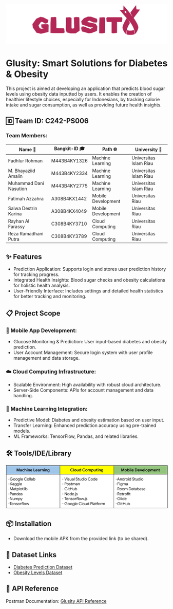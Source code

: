 ![](images/glusity.png)
# Glusity: Smart Solutions for Diabetes & Obesity 
This project is aimed at developing an application that predicts blood sugar levels using obesity data inputted by users. It enables the creation of healthier lifestyle choices, especially for Indonesians, by tracking calorie intake and sugar consumption, as well as providing future health insights.

## 🆔 Team ID: C242-PS006  
### **Team Members:**  
| Name 👤                     | Bangkit-ID 🎓 | Path 🌐           | University 🏫            |
| --------------------------- | ------------- | ----------------- | ------------------------ |
| Fadhlur Rohman              | M443B4KY1326  | Machine Learning  | Universitas Islam Riau   |
| M. Bhayaziid Amalin         | M443B4KY2334  | Machine Learning  | Universitas Islam Riau   |
| Muhammad Dani Nasution      | M443B4KY2775  | Machine Learning  | Universitas Islam Riau   |
| Fatimah Azzahra             | A308B4KX1442  | Mobile Development| Universitas Riau         |
| Salwa Destrin Karina        | A308B4KX4049  | Mobile Development| Universitas Riau         |
| Rayhan Al Farassy           | C308B4KY3710  | Cloud Computing   | Universitas Riau         |
| Reza Ramadhani Putra        | C308B4KY3789  | Cloud Computing   | Universitas Riau         |

## ✨ Features  
- Prediction Application: Supports login and stores user prediction history for tracking progress.  
- Integrated Health Insights: Blood sugar checks and obesity calculations for holistic health analysis.  
- User-Friendly Interface: Includes settings and detailed health statistics for better tracking and monitoring.

## 📋 Project Scope  
### **📱 Mobile App Development:**  
- Glucose Monitoring & Prediction: User input-based diabetes and obesity prediction.  
- User Account Management: Secure login system with user profile management and data storage.  

### **☁️ Cloud Computing Infrastructure:**  
- Scalable Environment: High availability with robust cloud architecture.  
- Server-Side Components: APIs for account management and data handling.  

### **🤖 Machine Learning Integration:**  
- Predictive Model: Diabetes and obesity estimation based on user input.  
- Transfer Learning: Enhanced prediction accuracy using pre-trained models.  
- ML Frameworks: TensorFlow, Pandas, and related libraries.  

## 🛠️ Tools/IDE/Library  
![](images/tools.png)  

## 📦 Installation  
- Download the mobile APK from the provided link (to be shared).  

## 📂 Dataset Links  
- [Diabetes Prediction Dataset](https://www.kaggle.com/datasets/iammustafatz/diabetes-prediction-dataset)  
- [Obesity Levels Dataset](https://www.kaggle.com/datasets/fatemehmehrparvar/obesity-levels)  

## 📄 API Reference  
Postman Documentation: [Glusity API Reference](https://documenter.getpostman.com/view/39192802/2sAYBUED2L)  
